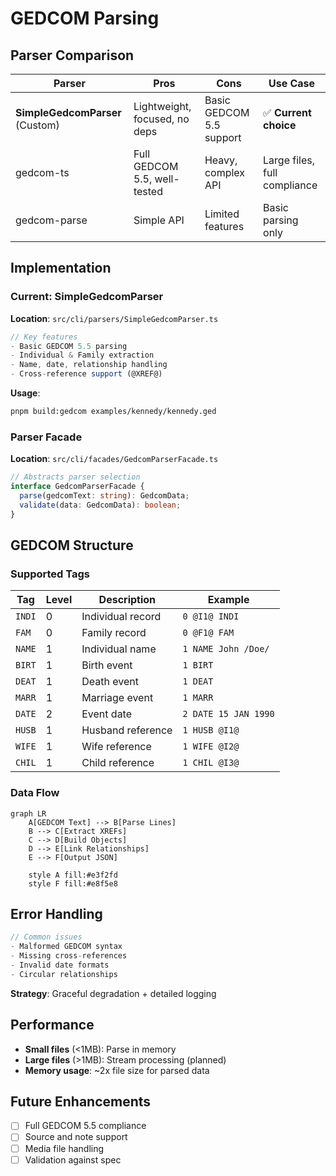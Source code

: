 # GEDCOM Parsing

## Parser Comparison

| Parser                          | Pros                          | Cons                     | Use Case                     |
| ------------------------------- | ----------------------------- | ------------------------ | ---------------------------- |
| **SimpleGedcomParser** (Custom) | Lightweight, focused, no deps | Basic GEDCOM 5.5 support | ✅ **Current choice**        |
| gedcom-ts                       | Full GEDCOM 5.5, well-tested  | Heavy, complex API       | Large files, full compliance |
| gedcom-parse                    | Simple API                    | Limited features         | Basic parsing only           |

## Implementation

### Current: SimpleGedcomParser

**Location**: `src/cli/parsers/SimpleGedcomParser.ts`

```typescript
// Key features
- Basic GEDCOM 5.5 parsing
- Individual & Family extraction
- Name, date, relationship handling
- Cross-reference support (@XREF@)
```

**Usage**:

```bash
pnpm build:gedcom examples/kennedy/kennedy.ged
```

### Parser Facade

**Location**: `src/cli/facades/GedcomParserFacade.ts`

```typescript
// Abstracts parser selection
interface GedcomParserFacade {
  parse(gedcomText: string): GedcomData;
  validate(data: GedcomData): boolean;
}
```

## GEDCOM Structure

### Supported Tags

| Tag    | Level | Description       | Example              |
| ------ | ----- | ----------------- | -------------------- |
| `INDI` | 0     | Individual record | `0 @I1@ INDI`        |
| `FAM`  | 0     | Family record     | `0 @F1@ FAM`         |
| `NAME` | 1     | Individual name   | `1 NAME John /Doe/`  |
| `BIRT` | 1     | Birth event       | `1 BIRT`             |
| `DEAT` | 1     | Death event       | `1 DEAT`             |
| `MARR` | 1     | Marriage event    | `1 MARR`             |
| `DATE` | 2     | Event date        | `2 DATE 15 JAN 1990` |
| `HUSB` | 1     | Husband reference | `1 HUSB @I1@`        |
| `WIFE` | 1     | Wife reference    | `1 WIFE @I2@`        |
| `CHIL` | 1     | Child reference   | `1 CHIL @I3@`        |

### Data Flow

```mermaid
graph LR
    A[GEDCOM Text] --> B[Parse Lines]
    B --> C[Extract XREFs]
    C --> D[Build Objects]
    D --> E[Link Relationships]
    E --> F[Output JSON]

    style A fill:#e3f2fd
    style F fill:#e8f5e8
```

## Error Handling

```typescript
// Common issues
- Malformed GEDCOM syntax
- Missing cross-references
- Invalid date formats
- Circular relationships
```

**Strategy**: Graceful degradation + detailed logging

## Performance

- **Small files** (<1MB): Parse in memory
- **Large files** (>1MB): Stream processing (planned)
- **Memory usage**: ~2x file size for parsed data

## Future Enhancements

- [ ] Full GEDCOM 5.5 compliance
- [ ] Source and note support
- [ ] Media file handling
- [ ] Validation against spec
